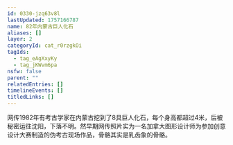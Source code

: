 ```yaml
---
id: 0330-jzq63v8l
lastUpdated: 1757166787
name: 82年内蒙古巨人化石
aliases: []
layer: 2
categoryId: cat_r0rzgkOi
tagIds:
  - tag_eAgXxyKy
  - tag_jKWvm6pa
nsfw: false
parent: ""
relatedEntries: []
timelineEvents: []
titledLinks: []
---
```


网传1982年有考古学家在内蒙古挖到了8具巨人化石，每个身高都超过4米，后被秘密运往沈阳，下落不明。然早期网传照片实为一名加拿大图形设计师为参加创意设计大赛制造的伪考古现场作品，骨骼其实是乳齿象的骨骼。